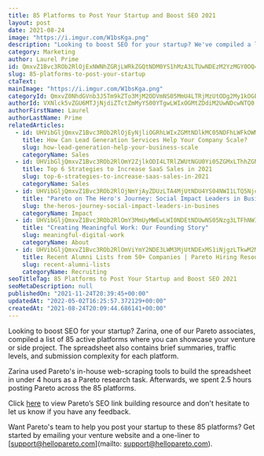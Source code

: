 ```yaml
---
title: 85 Platforms to Post Your Startup and Boost SEO 2021
layout: post
date: 2021-08-24
image: "https://i.imgur.com/W1bsKga.png"
description: "Looking to boost SEO for your startup? We've compiled a list of 85 active platforms where you can showcase your venture or side project."
category: Marketing
author: Laurel Prime
id: QmxvZ1Bvc3ROb2RlOjExNWNhZGRjLWRkZGQtNDM0YS1hMzA3LTUwNDEzM2YzMGY0OQ==
slug: 85-platforms-to-post-your-startup
ctaText: 
mainImage: "https://i.imgur.com/W1bsKga.png"
categoryId: QmxvZ0NhdGVnb3J5Tm9kZTo3MjM2ODVmNS05MmU4LTRjMzUtODg2My1kOGEzNzg2MDA1NGU=
authorId: VXNlck5vZGU6MTJjNjdiZTctZmMyYS00YTgwLWIxOGMtZDdiM2UwNDcwNTQ0
authorFirstName: Laurel
authorLastName: Prime
relatedArticles:
  - id: UHVibGljQmxvZ1Bvc3ROb2RlOjEyNjliOGRhLWIxZGMtNDlkMC05NDFhLWFkOWMyZGVkZGVjMg==
    title: How Can Lead Generation Services Help Your Company Scale?
    slug: how-lead-generation-help-your-business-scale
    categoryName: Sales
  - id: UHVibGljQmxvZ1Bvc3ROb2RlOmY2ZjlkODI4LTRlZWUtNGU0Yi05ZGMxLThhZGNkYzQwNmFlOQ==
    title: Top 6 Strategies to Increase SaaS Sales in 2021
    slug: top-6-strategies-to-increase-saas-sales-in-2021
    categoryName: Sales
  - id: UHVibGljQmxvZ1Bvc3ROb2RlOjNmYjAyZDUzLTA4MjUtNDU4YS04NWI1LTQ5Njc5ODIyOTYyYQ==
    title: "Pareto on The Hero's Journey: Social Impact Leaders in Business"
    slug: the-heros-journey-social-impact-leaders-in-busines
    categoryName: Impact
  - id: UHVibGljQmxvZ1Bvc3ROb2RlOmY3MmUyMWEwLWI0NDEtNDUwNS05Nzg3LTFhNWI5NmIyNDJkZg==
    title: "Creating Meaningful Work: Our Founding Story"
    slug: meaningful-digital-work
    categoryName: About
  - id: UHVibGljQmxvZ1Bvc3ROb2RlOmViYmY2NDE3LWM3MjUtNDExMS1iNjgzLTkwM2M3MTY1YzAxYQ==
    title: Recent Alumni Lists from 50+ Companies | Pareto Hiring Resource
    slug: recent-alumni-lists
    categoryName: Recruiting
seoTitleTag: 85 Platforms to Post Your Startup and Boost SEO 2021
seoMetaDescription: null
publishedOn: "2021-11-24T20:39:45+00:00"
updatedAt: "2022-05-02T16:25:57.372129+00:00"
createdAt: "2021-08-24T20:09:44.686141+00:00"
---
```

Looking to boost SEO for your startup? Zarina, one of our Pareto associates, compiled a list of 85 active platforms where you can showcase your venture or side project. The spreadsheet also contains brief summaries, traffic levels, and submission complexity for each platform.

Zarina used Pareto's in-house web-scraping tools to build the spreadsheet in under 4 hours as a Pareto research task. Afterwards, we spent 2.5 hours posting Pareto across the 85 platforms.

Click [here](https://docs.google.com/spreadsheets/d/1ngPnKjev-XBHncmAcw6IYaXASJ0CUrsDuodsSNMXyW4/edit?usp=sharing) to view Pareto’s SEO link building resource and don't hesitate to let us know if you have any feedback.

Want Pareto's team to help you post your startup to these 85 platforms? Get started by emailing your venture website and a one-liner to [support@hellopareto.com](mailto: support@hellopareto.com).